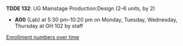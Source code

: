 **TDDE 132**: UG Mainstage Production:Design (2–6 units, by 2)

- **A00** (Lab) at 5:30 pm–10:20 pm on Monday, Tuesday, Wednesday, Thursday at GH 102 by staff

[Enrollment numbers over time](./TDDE132.tsv)
